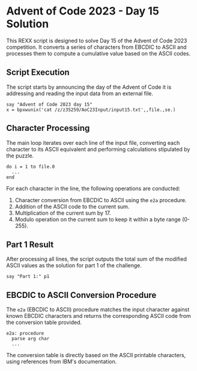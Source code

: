 # Advent of Code 2023 - Day 15 Solution

This REXX script is designed to solve Day 15 of the Advent of Code 2023 competition. It converts a series of characters from EBCDIC to ASCII and processes them to compute a cumulative value based on the ASCII codes.

## Script Execution

The script starts by announcing the day of the Advent of Code it is addressing and reading the input data from an external file.

```rexx
say "Advent of Code 2023 day 15"
x = bpxwunix('cat /z/z35259/AoC23Input/input15.txt',,file.,se.)
```

## Character Processing

The main loop iterates over each line of the input file, converting each character to its ASCII equivalent and performing calculations stipulated by the puzzle.

```rexx
do i = 1 to file.0
  ...
end
```

For each character in the line, the following operations are conducted:
1. Character conversion from EBCDIC to ASCII using the `e2a` procedure.
2. Addition of the ASCII code to the current sum.
3. Multiplication of the current sum by 17.
4. Modulo operation on the current sum to keep it within a byte range (0-255).

## Part 1 Result

After processing all lines, the script outputs the total sum of the modified ASCII values as the solution for part 1 of the challenge.

```rexx
say "Part 1:" p1
```

## EBCDIC to ASCII Conversion Procedure

The `e2a` (EBCDIC to ASCII) procedure matches the input character against known EBCDIC characters and returns the corresponding ASCII code from the conversion table provided.

```rexx
e2a: procedure
  parse arg char
  ...
```

The conversion table is directly based on the ASCII printable characters, using references from IBM's documentation.
